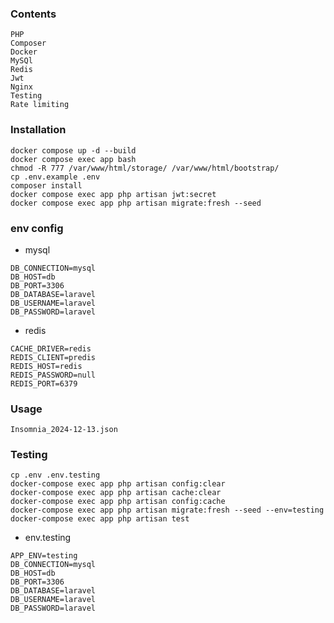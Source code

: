 ### Contents
```text
PHP
Composer
Docker
MySQl
Redis
Jwt
Nginx
Testing
Rate limiting
```
### Installation
```shell
docker compose up -d --build 
docker compose exec app bash
chmod -R 777 /var/www/html/storage/ /var/www/html/bootstrap/
cp .env.example .env
composer install
docker compose exec app php artisan jwt:secret
docker compose exec app php artisan migrate:fresh --seed
```
### env config
- mysql
```text
DB_CONNECTION=mysql
DB_HOST=db
DB_PORT=3306
DB_DATABASE=laravel
DB_USERNAME=laravel
DB_PASSWORD=laravel
```
- redis
```text
CACHE_DRIVER=redis
REDIS_CLIENT=predis
REDIS_HOST=redis
REDIS_PASSWORD=null
REDIS_PORT=6379
```
### Usage
```text
Insomnia_2024-12-13.json
```

### Testing
```shell
cp .env .env.testing
docker-compose exec app php artisan config:clear
docker-compose exec app php artisan cache:clear
docker-compose exec app php artisan config:cache
docker-compose exec app php artisan migrate:fresh --seed --env=testing
docker-compose exec app php artisan test
```
- env.testing
```text
APP_ENV=testing
DB_CONNECTION=mysql
DB_HOST=db
DB_PORT=3306
DB_DATABASE=laravel
DB_USERNAME=laravel
DB_PASSWORD=laravel
```
